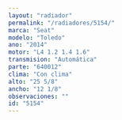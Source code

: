 ```yaml
---
layout: "radiador"
permalink: "/radiadores/5154/"
marca: "Seat"
modelo: "Toledo"
ano: "2014"
motor: "L4 1.2 1.4 1.6"
transmision: "Automática"
parte: "640012"
clima: "Con clima"
alto: "25 5/8"
ancho: "12 1/8"
observaciones: ""
id: "5154"
---
```


